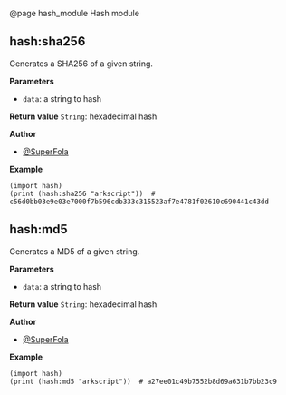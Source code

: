 @page hash_module Hash module

## hash:sha256

Generates a SHA256 of a given string.

**Parameters**
- `data`: a string to hash

**Return value** `String`: hexadecimal hash

**Author**
- [@SuperFola](https://github.com/SuperFola)

**Example**
~~~~{.lisp}
(import hash)
(print (hash:sha256 "arkscript"))  # c56d0bb03e9e03e7000f7b596cdb333c315523af7e4781f02610c690441c43dd
~~~~

## hash:md5

Generates a MD5 of a given string.

**Parameters**
- `data`: a string to hash

**Return value** `String`: hexadecimal hash

**Author**
- [@SuperFola](https://github.com/SuperFola)

**Example**
~~~~{.lisp}
(import hash)
(print (hash:md5 "arkscript"))  # a27ee01c49b7552b8d69a631b7bb23c9
~~~~
